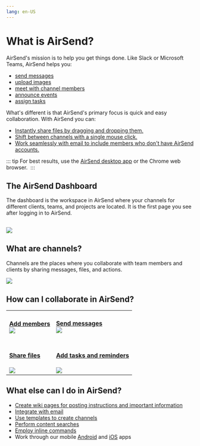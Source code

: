 ```yaml
---
lang: en-US
---
```


# What is AirSend?

AirSend's mission is to help you get things done. Like Slack or Microsoft Teams, AirSend helps you:

-   [send messages](/messages/messaging-inside-an-airsend-channel)
-   [upload images](/files/add-a-file-to-a-message)
-   [meet with channel members](/meetings/intro)
-   [announce events](/wiki/intro)
-   [assign tasks](/files-actions-and-wiki)

What's different is that AirSend's primary focus is quick and easy collaboration. With AirSend you can:

-   [Instantly share files by dragging and dropping them](/files/intro)[.](/files-actions-and-wiki)
-   [Shift between channels with a single mouse click.](/channels/inside-an-airsend-channel)
-   [Work seamlessly with email to include members who don't have AirSend accounts.](/email)

::: tip
For best results, use the [AirSend desktop app](/apps/airsend-desktop-app) or the Chrome web browser. 
:::

## The AirSend Dashboard

The dashboard is the workspace in AirSend where your channels for different clients, teams, and projects are located. It is the first page you see after logging in to AirSend. 

## ![](../assets/about/as-dash-no-bold.png)

## What are channels?  

Channels are the places where you collaborate with team members and clients by sharing messages, files, and actions​.

![](../assets/about/as-channel-no-bold.png)

  
  

## How can I collaborate in AirSend?

<table><tbody><tr><td><div><h4><a href="/members/adding-more-members-to-a-channel">Add members</a><br><span><img src="../assets/about/as-add-members.png"></span></h4></div></td><td><div><strong><a href="/messages/messaging-inside-an-airsend-channel">Send messages</a><br></strong><span><img src="../assets/about/as-chat.png"></span></div></td></tr><tr><td><div><h4><a href="/files/intro">Share files</a></h4><span><img src="../assets/about/as-share-files-812.png"></span></div></td><td><div><h4><a href="/actions/intro">Add tasks and reminders</a></h4><span><img src="../assets/about/as-actions-2.png"></span></div></td></tr></tbody></table>

## What else can I do in AirSend?

-   [Create wiki pages for posting instructions and important information](/files-actions-and-wiki)
-   [Integrate with email](/email)
-   [Use templates to create channels](/channels/creating-channels-from-templates)
-   [Perform content searches](/making-your-experience-easier)
-   [Employ inline commands](/customization)
-   Work through our mobile [Android](/apps/airsend-on-android) and [iOS](/apps/airsend-on-i-os) apps